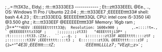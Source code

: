 ;          ,.=:!!t3X3z.,                 Eldyj
;         :tt:::tt3333EE3			           ------------
;         Et:::ztt333EEEL @Ee.,     ..,  OS: Windows 11 Pro / Ubunto 22.04
;        ;tt:::tt333EE7 ;EEEEEEtttt33#  shell: bash 4.4.23
;       :Et:::zt333EEQ. $EEEEEtttt33QL  CPU: intel core i5-3350 (4) @3.500 ghz
;       it::::tt333EEF @EEEEEEttttt33F  Memory: 16gb ram
;      ;3=*^```"*4EEV :EEEEEEttttt33@;  Resolution: 1600x900
;      ,.=::::!t=., ` @EEEEEEtttz33QF
;     :;;;;;;;;zt33)   "4EEEtttji3P*
;    :t::::::::tt33.:Z3z..  `` ,..g.
;    i::::::::zt33F AEEEtttt::::ztF
;  ;:::::::::t33V ;EEEttttt::::t3
;  E::::::::zt33L @EEEtttt::::z3F
; {2=*^```"*4E3) ;EEEtttt:::::tZ`
;              ` :EEEttttLLLLz7
;                 "VEzjt:;;z*>`
;

